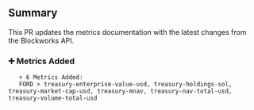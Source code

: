## Summary

This PR updates the metrics documentation with the latest changes from the Blockworks API.

### ➕ Metrics Added
```
   + 6 Metrics Added:
   FORD > treasury-enterprise-value-usd, treasury-holdings-sol, treasury-market-cap-usd, treasury-mnav, treasury-nav-total-usd, treasury-volume-total-usd
```

